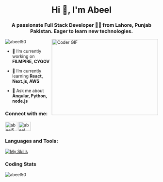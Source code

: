 <h1 align="center">Hi 👋, I'm Abeel</h1>
<h3 align="center">A passionate Full Stack Developer 👨‍💻 from Lahore, Punjab Pakistan. Eager to learn new technologies.</h3>
<img alt="Coder GIF" align="right" height=250 width=350 src="https://cdn.dribbble.com/users/730703/screenshots/6581243/avento.gif" />

<p align="left"> <img src="https://komarev.com/ghpvc/?username=abeel50&label=Profile%20views&color=0e75b6&style=flat" alt="abeel50" /> </p>

- 🔭 I’m currently working on **FILMPIRE, CYGOV**

- 🌱 I’m currently learning **React, Next.js, AWS**

- 💬 Ask me about **Angular, Python, node.js**

<h3 align="left">Connect with me:</h3>
<p align="left">
<a href="https://linkedin.com/in/abeel50" target="blank"><img align="center" src="https://raw.githubusercontent.com/rahuldkjain/github-profile-readme-generator/master/src/images/icons/Social/linked-in-alt.svg" alt="abeel50" height="30" width="40" /></a>
<a href="https://www.leetcode.com/abeel" target="blank"><img align="center" src="https://raw.githubusercontent.com/rahuldkjain/github-profile-readme-generator/master/src/images/icons/Social/leet-code.svg" alt="abeel" height="30" width="40" /></a>
</p>

### Languages and Tools:

[![My Skills](https://skillicons.dev/icons?i=js,ts,html,css,nextjs,nodejs,python,cpp,angular,react,redux,linux,npm,aws,express,graphql,mongodb,dynamodb,mysql,firebase,materialui,sass,tailwind,bootstrap,vite,git,postman,vscode,figma,&theme=dark)](https://skillicons.dev)

### Coding Stats
<p><img align="left" src="https://github-readme-stats.vercel.app/api/top-langs?username=abeel50&show_icons=true&locale=en&layout=donut&theme=dark" alt="abeel50" /></p>

<!-- <p>&nbsp;<img align="center" src="https://github-readme-stats.vercel.app/api?username=abeel50&show_icons=true&show=reviews,prs_merged&theme=dark&locale=en" alt="abeel50" /></p> -->

